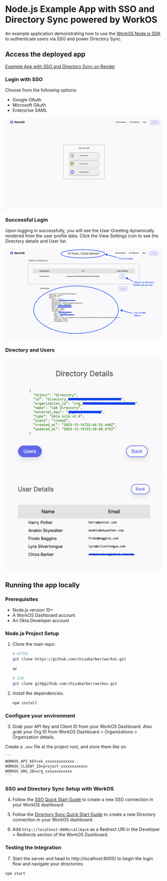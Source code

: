 # Node.js Example App with SSO and Directory Sync powered by WorkOS

An example application demonstrating how to use the [WorkOS Node.js SDK](https://github.com/workos/workos-node) to authenticate users via SSO and power Directory Sync.

## Access the deployed app

<a href="https://workos.onrender.com" target="_blank">Example App with SSO and Directory Sync on Render</a>

### Login with SSO

Choose from the following options:
- Google OAuth
- Microsoft OAuth
- Enterprise SAML

![WorkOS Login](./public/images/screenshots/workos-login.png)

### Successful Login

Upon logging in successfully, you will see the User Greeting dynamically rendered from the user profile data. Click the View Settings icon to see the Directory details and User list.

![Successful Login](./public/images/screenshots/successful-login.png)

### Directory and Users

![Directory Details](./public/images/screenshots/directory-details.png)
![Users List](./public/images/screenshots/users-list.png)

## Running the app locally

### Prerequisites

- Node.js version 10+
- A WorkOS Dashboard account
- An Okta Developer account

### Node.js Project Setup

1. Clone the main repo:

    ```bash
    # HTTPS
    git clone https://github.com/chizabarber/workos.git
    ```

    or

    ```bash
    # SSH
    git clone git@github.com:chizabarber/workos.git
    ```

2. Install the dependencies.
    ```bash
    npm install
    ```
  
### Configure your environment

3. Grab your API Key and Client ID from your WorkOS Dashboard. Also grab your Org ID from WorkOS Dashboard > Organizations > Organization details. 

Create a `.env` file at the project root, and store them like so:

    ```
    WORKOS_API_KEY=sk_xxxxxxxxxxxxx
    WORKOS_CLIENT_ID=project_xxxxxxxxxxxx
    WORKOS_ORG_ID=org_xxxxxxxxxxxx
    ```

### SSO and Directory Sync Setup with WorkOS

4. Follow the [SSO Quick Start Guide](https://workos.com/docs/sso/guide/introduction) to create a new SSO connection in your WorkOS dashboard.

5. Follow the [Directory Sync Quick Start Guide](https://workos.com/docs/directory-sync/quick-start/1-create-a-new-directory-connection) to create a new Directory connection in your WorkOS dashboard.

6. Add `http://localhost:8000/callback` as a Redirect URI in the Developer > Redirects section of the WorkOS Dashboard.

### Testing the Integration

7. Start the server and head to http://localhost:8000/ to begin the login flow and navigate your directories:

```sh
npm start
```